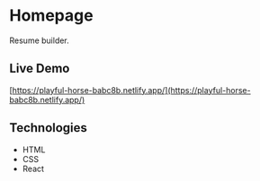 # Homepage

Resume builder.

## Live Demo

[https://playful-horse-babc8b.netlify.app/](https://playful-horse-babc8b.netlify.app/)

## Technologies

- HTML
- CSS
- React
